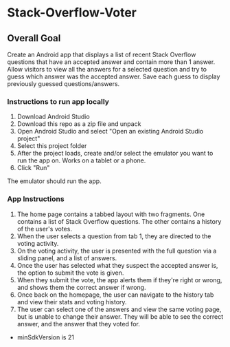# Stack-Overflow-Voter

## Overall Goal
Create an Android app that displays a list of recent Stack Overflow questions that have an accepted answer and contain more than 1 answer.
Allow visitors to view all the answers for a selected question and try to guess which answer was the accepted answer. Save each guess to display previously guessed questions/answers.


### Instructions to run app locally

1. Download Android Studio
2. Download this repo as a zip file and unpack
3. Open Android Studio and select "Open an existing Android Studio project"
4. Select this project folder
5. After the project loads, create and/or select the emulator you want to run the app on. Works on a tablet or a phone.
6. Click "Run"

The emulator should run the app.


### App Instructions
1. The home page contains a tabbed layout with two fragments. One contains a list of Stack Overflow questions. The other contains a history of the user's votes.
2. When the user selects a question from tab 1, they are directed to the voting activity.
3. On the voting activity, the user is presented with the full question via a sliding panel, and a list of answers.
4. Once the user has selected what they suspect the accepted answer is, the option to submit the vote is given.
5. When they submit the vote, the app alerts them if they're right or wrong, and shows them the correct answer if wrong.
6. Once back on the homepage, the user can navigate to the history tab and view their stats and voting history.
7. The user can select one of the answers and view the same voting page, but is unable to change their answer. They will be able to see the correct answer, and the answer that they voted for.

* minSdkVersion is 21
